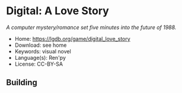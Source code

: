 # Digital: A Love Story

_A computer mystery/romance set five minutes into the future of 1988._

- Home: https://lgdb.org/game/digital_love_story
- Download: see home
- Keywords: visual novel
- Language(s): Ren'py
- License: CC-BY-SA

## Building
